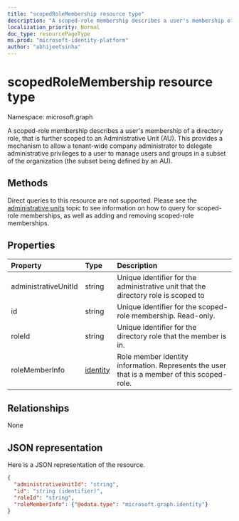 ```yaml
---
title: "scopedRoleMembership resource type"
description: "A scoped-role membership describes a user's membership of a directory role, that is further scoped to an Administrative Unit (AU).  This provides a mechanism to allow a tenant-wide company adminsistrator to delegate administrative privileges to a user to manage users and groups in a subset of the organization (the subset being defined by an AU)."
localization_priority: Normal
doc_type: resourcePageType
ms.prod: "microsoft-identity-platform"
author: "abhijeetsinha"
---
```


# scopedRoleMembership resource type

Namespace: microsoft.graph

A scoped-role membership describes a user's membership of a directory role, that is further scoped to an Administrative Unit (AU).  This provides a mechanism to allow a tenant-wide company administrator to delegate administrative privileges to a user to manage users and groups in a subset of the organization (the subset being defined by an AU).

## Methods
Direct queries to this resource are not supported.  Please see the [administrative units](administrativeunit.md) topic to see information on how to query for scoped-role memberships, as well as adding and removing scoped-role memberships.

## Properties
| Property   | Type | Description |
|:---------------|:--------|:----------|
|administrativeUnitId|string|Unique identifier for the administrative unit that the directory role is scoped to|
|id|string| Unique identifier for the scoped-role membership. Read-only.|
|roleId|string| Unique identifier for the directory role that the member is in.|
|roleMemberInfo|[identity](identity.md)| Role member identity information. Represents the user that is a member of this scoped-role.|

## Relationships
None


## JSON representation

Here is a JSON representation of the resource.

<!-- {
  "blockType": "resource",
  "optionalProperties": [

  ],
  "@odata.type": "microsoft.graph.scopedRoleMembership"
}-->

```json
{
  "administrativeUnitId": "string",
  "id": "string (identifier)",
  "roleId": "string",
  "roleMemberInfo": {"@odata.type": "microsoft.graph.identity"}
}

```

<!-- uuid: 8fcb5dbc-d5aa-4681-8e31-b001d5168d79
2015-10-25 14:57:30 UTC -->
<!--
{
  "type": "#page.annotation",
  "description": "scopedRoleMembership resource",
  "keywords": "",
  "section": "documentation",
  "tocPath": "",
  "suppressions": []
}
-->
